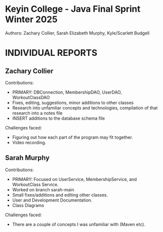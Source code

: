 # Keyin College - Java Final Sprint Winter 2025

Authors: Zachary Collier, Sarah Elizabeth Murphy, Kyle/Scarlett Budgell

# INDIVIDUAL REPORTS

## Zachary Collier

Contributions:
- PRIMARY: DBConnection, MembershipDAO, UserDAO, WorkoutClassDAO
- Fixes, editing, suggestions, minor additions to other classes
- Research into unfamiliar concepts and technologies, compilation of that research into a notes file
- INSERT additions to the database schema file

Challenges faced:
- Figuring out how each part of the program may fit together.
- Video recording.

## Sarah Murphy

Contributions: 
- PRIMARY: Focused on UserService, MembershipService, and WorkoutClass Service.
- Worked on branch sarah-main
- Small fixes/additions and editing other classes.
- User and Development Documentation.
- Class Diagrams

Challenges faced: 
- There are a couple of concepts I was unfamiliar with (Maven etc).
